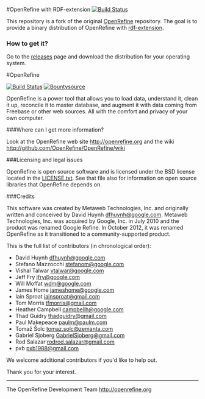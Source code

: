 #OpenRefine with RDF-extension [![Build Status](https://travis-ci.org/fusepoolP3/OpenRefine.svg?branch=master)](https://travis-ci.org/fusepoolP3/OpenRefine)

This repository is a fork of the original [OpenRefine](https://github.com/OpenRefine/OpenRefine) repository. The goal is to provide a binary distribution of OpenRefine with [rdf-extension](https://github.com/fadmaa/grefine-rdf-extension).

### How to get it?

Go to the [releases](https://github.com/fusepoolP3/OpenRefine/releases/latest) page and download the distribution for your operating system.

#OpenRefine

[![Build Status](https://travis-ci.org/OpenRefine/OpenRefine.png?branch=master)](https://travis-ci.org/OpenRefine/OpenRefine) [![Bountysource](https://www.bountysource.com/badge/tracker?tracker_id=32795)](https://www.bountysource.com/trackers/32795-open-refine?utm_source=32795&utm_medium=shield&utm_campaign=TRACKER_BADGE)

OpenRefine is a power tool that allows you to load data, understand it,
clean it up, reconcile it to master database, and augment it with data coming from
Freebase or other web sources. All with the comfort and privacy of 
your own computer.

###Where can I get more information?

Look at the OpenRefine web site http://openrefine.org and the wiki http://github.com/OpenRefine/OpenRefine/wiki

###Licensing and legal issues

OpenRefine is open source software and is licensed under the BSD license
located in the [LICENSE.txt](LICENSE.txt). See that file also for information on open source
libraries that OpenRefine depends on.

###Credits

This software was created by Metaweb Technologies, Inc. and originally written
and conceived by David Huynh <dfhuynh@google.com>. Metaweb Technologies, Inc.
was acquired by Google, Inc. in July 2010 and the product was renamed Google Refine.
In October 2012, it was renamed OpenRefine as it transitioned to a 
community-supported product.

This is the full list of contributors (in chronological order):

 - David Huynh <dfhuynh@google.com>
 - Stefano Mazzocchi <stefanom@google.com>
 - Vishal Talwar <vtalwar@google.com> 
 - Jeff Fry <jfry@google.com>
 - Will Moffat <wdm@google.com>
 - James Home <jameshome@google.com>
 - Iain Sproat <iainsproat@gmail.com>
 - Tom Morris <tfmorris@gmail.com>
 - Heather Campbell <campbellh@google.com>
 - Thad Guidry <thadguidry@gmail.com>
 - Paul Makepeace <paulm@paulm.com>
 - Tomaž Šolc <tomaz.solc@zemanta.com>
 - Gabriel Sjoberg <GabrielSjoberg@gmail.com>
 - Rod Salazar <rodrod.salazar@gmail.com>
 - pxb <pxb1988@gmail.com>
 
We welcome additional contributors if you'd like to help out.

Thank you for your interest.

----
The OpenRefine Development Team
http://openrefine.org
